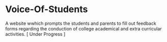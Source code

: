 # Voice-Of-Students

A website wwhich prompts the students and parents to fill out feedback forms regarding the conduction of college academical and extra curricular activities. 
[ Under Progress ]
